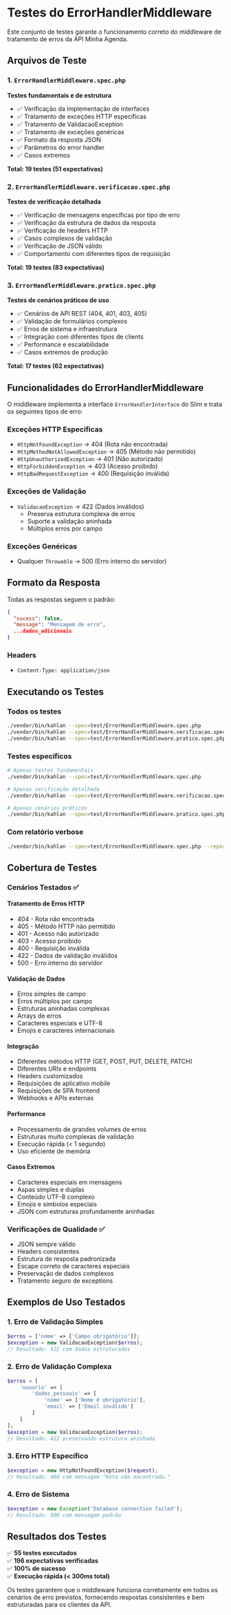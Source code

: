 # Testes do ErrorHandlerMiddleware

Este conjunto de testes garante o funcionamento correto do middleware de tratamento de erros da API Minha Agenda.

## Arquivos de Teste

### 1. `ErrorHandlerMiddleware.spec.php`
**Testes fundamentais e de estrutura**

- ✅ Verificação da implementação de interfaces
- ✅ Tratamento de exceções HTTP específicas
- ✅ Tratamento de ValidacaoException
- ✅ Tratamento de exceções genéricas
- ✅ Formato da resposta JSON
- ✅ Parâmetros do error handler
- ✅ Casos extremos

**Total: 19 testes (51 expectativas)**

### 2. `ErrorHandlerMiddleware.verificacao.spec.php`
**Testes de verificação detalhada**

- ✅ Verificação de mensagens específicas por tipo de erro
- ✅ Verificação da estrutura de dados da resposta
- ✅ Verificação de headers HTTP
- ✅ Casos complexos de validação
- ✅ Verificação de JSON válido
- ✅ Comportamento com diferentes tipos de requisição

**Total: 19 testes (83 expectativas)**

### 3. `ErrorHandlerMiddleware.pratico.spec.php`
**Testes de cenários práticos de uso**

- ✅ Cenários de API REST (404, 401, 403, 405)
- ✅ Validação de formulários complexos
- ✅ Erros de sistema e infraestrutura
- ✅ Integração com diferentes tipos de clients
- ✅ Performance e escalabilidade
- ✅ Casos extremos de produção

**Total: 17 testes (62 expectativas)**

## Funcionalidades do ErrorHandlerMiddleware

O middleware implementa a interface `ErrorHandlerInterface` do Slim e trata os seguintes tipos de erro:

### Exceções HTTP Específicas
- `HttpNotFoundException` → 404 (Rota não encontrada)
- `HttpMethodNotAllowedException` → 405 (Método não permitido)
- `HttpUnauthorizedException` → 401 (Não autorizado)
- `HttpForbiddenException` → 403 (Acesso proibido)
- `HttpBadRequestException` → 400 (Requisição inválida)

### Exceções de Validação
- `ValidacaoException` → 422 (Dados inválidos)
  - Preserva estrutura complexa de erros
  - Suporte a validação aninhada
  - Múltiplos erros por campo

### Exceções Genéricas
- Qualquer `Throwable` → 500 (Erro interno do servidor)

## Formato da Resposta

Todas as respostas seguem o padrão:

```json
{
  "sucess": false,
  "message": "Mensagem de erro",
  ...dados_adicionais
}
```

### Headers
- `Content-Type: application/json`

## Executando os Testes

### Todos os testes
```bash
./vendor/bin/kahlan --spec=test/ErrorHandlerMiddleware.spec.php
./vendor/bin/kahlan --spec=test/ErrorHandlerMiddleware.verificacao.spec.php
./vendor/bin/kahlan --spec=test/ErrorHandlerMiddleware.pratico.spec.php
```

### Testes específicos
```bash
# Apenas testes fundamentais
./vendor/bin/kahlan --spec=test/ErrorHandlerMiddleware.spec.php

# Apenas verificação detalhada
./vendor/bin/kahlan --spec=test/ErrorHandlerMiddleware.verificacao.spec.php

# Apenas cenários práticos
./vendor/bin/kahlan --spec=test/ErrorHandlerMiddleware.pratico.spec.php
```

### Com relatório verbose
```bash
./vendor/bin/kahlan --spec=test/ErrorHandlerMiddleware.spec.php --reporter=verbose
```

## Cobertura de Testes

### Cenários Testados ✅

#### Tratamento de Erros HTTP
- 404 - Rota não encontrada
- 405 - Método HTTP não permitido
- 401 - Acesso não autorizado
- 403 - Acesso proibido
- 400 - Requisição inválida
- 422 - Dados de validação inválidos
- 500 - Erro interno do servidor

#### Validação de Dados
- Erros simples de campo
- Erros múltiplos por campo
- Estruturas aninhadas complexas
- Arrays de erros
- Caracteres especiais e UTF-8
- Emojis e caracteres internacionais

#### Integração
- Diferentes métodos HTTP (GET, POST, PUT, DELETE, PATCH)
- Diferentes URIs e endpoints
- Headers customizados
- Requisições de aplicativo mobile
- Requisições de SPA frontend
- Webhooks e APIs externas

#### Performance
- Processamento de grandes volumes de erros
- Estruturas muito complexas de validação
- Execução rápida (< 1 segundo)
- Uso eficiente de memória

#### Casos Extremos
- Caracteres especiais em mensagens
- Aspas simples e duplas
- Conteúdo UTF-8 complexo
- Emojis e símbolos especiais
- JSON com estruturas profundamente aninhadas

### Verificações de Qualidade ✅
- JSON sempre válido
- Headers consistentes
- Estrutura de resposta padronizada
- Escape correto de caracteres especiais
- Preservação de dados complexos
- Tratamento seguro de exceptions

## Exemplos de Uso Testados

### 1. Erro de Validação Simples
```php
$erros = ['nome' => ['Campo obrigatório']];
$exception = new ValidacaoException($erros);
// Resultado: 422 com dados estruturados
```

### 2. Erro de Validação Complexa
```php
$erros = [
    'usuario' => [
        'dados_pessoais' => [
            'nome' => ['Nome é obrigatório'],
            'email' => ['Email inválido']
        ]
    ]
];
$exception = new ValidacaoException($erros);
// Resultado: 422 preservando estrutura aninhada
```

### 3. Erro HTTP Específico
```php
$exception = new HttpNotFoundException($request);
// Resultado: 404 com mensagem "Rota não encontrada."
```

### 4. Erro de Sistema
```php
$exception = new Exception('Database connection failed');
// Resultado: 500 com mensagem padrão
```

## Resultados dos Testes

✅ **55 testes executados**  
✅ **196 expectativas verificadas**  
✅ **100% de sucesso**  
✅ **Execução rápida (< 300ms total)**

Os testes garantem que o middleware funciona corretamente em todos os cenários de erro previstos, fornecendo respostas consistentes e bem estruturadas para os clientes da API.

